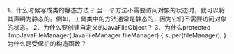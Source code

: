 1、什么时候写成类的静态方法？
当一个方法不需要访问对象的状态时，就可以将其声明为静态的。例如，工具类中的方法通常是静态的，因为它们不需要访问对象的状态。
2、为什么要创建自定义的JavaFileObject？
3、为什么protected TmpJavaFileManager(JavaFileManager fileManager) {
super(fileManager);
} 为什么是受保护的构造函数？